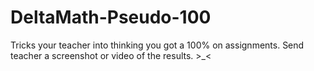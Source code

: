 # DeltaMath-Pseudo-100
Tricks your teacher into thinking you got a 100% on assignments. Send teacher a screenshot or video of the results. >_&lt;
